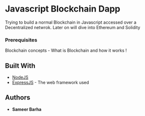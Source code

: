 # Javascript Blockchain Dapp

Trying to build a normal Blockchain in Javascript accessed over a Decentralized netwrok.
Later on will dive into Ethereum and Solidity


### Prerequisites

Blockchain concepts - What is Blockchain and how it works !

## Built With

* [NodeJS](https://nodejs.org/)
* [ExpressJS](https://expressjs.com/) - The web framework used

## Authors

* **Sameer Barha**

